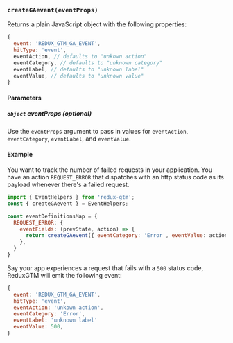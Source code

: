 ### `createGAevent(eventProps)`

Returns a plain JavaScript object with the following properties:
```js
{
  event: 'REDUX_GTM_GA_EVENT',
  hitType: 'event',
  eventAction, // defaults to "unkown action"
  eventCategory, // defaults to "unknown category"
  eventLabel, // defaults to "unknown label"
  eventValue, // defaults to "unknown value"
}
```

#### Parameters
##### `object` eventProps *(optional)*
Use the `eventProps` argument to pass in values for `eventAction`,
`eventCategory`, `eventLabel`, and `eventValue`.

#### Example
You want to track the number of failed requests in your
application. You have an action `REQUEST_ERROR` that dispatches with
an http status code as its payload whenever there's a failed request.

```js
import { EventHelpers } from 'redux-gtm';
const { createGAevent } = EventHelpers;

const eventDefinitionsMap = {
  REQUEST_ERROR: {
    eventFields: (prevState, action) => {
      return createGAevent({ eventCategory: 'Error', eventValue: action.payload });
    },
  }
}
```

Say your app experiences a request that fails with a `500` status
code, ReduxGTM will emit the following event:

```js
{
  event: 'REDUX_GTM_GA_EVENT',
  hitType: 'event',
  eventAction: 'unkown action',
  eventCategory: 'Error',
  eventLabel: 'unknown label'
  eventValue: 500,
}
```
